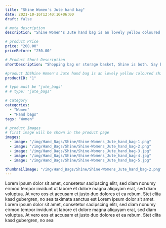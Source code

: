 ```yaml
---
title: "Shine Women's Jute hand bag"
date: 2021-10-16T12:40:16+06:00
draft: false

# meta description
description: "Shine Women's Jute hand bag is an lovely yellow coloured shining bag with a plenty of storage space"

# product Price
price: "200.00"
priceBefore: "250.00"

# Product Short Description
shortDescription: "Shopping bag or storage basket, Shine is both. Say bye-bye to mold & mildew in veggie bags with your new robust multifunctional handbag."

#product IDShine Women's Jute hand bag is an lovely yellow coloured shining bag with a plenty of storage space
productID: "1"

# type must be "jute_bags"
# # type: "jute_bags"

# Category
categories:
  - "Women"
  - "Hand bags"
tags: "Women"

# product Images
# first image will be shown in the product page
images:
  - image: "/img/Hand_Bags/Shine/Shine-Womens_Jute_hand_bag-1.png"
  - image: "/img/Hand_Bags/Shine/Shine-Womens_Jute_hand_bag-2.png"
  - image: "/img/Hand_Bags/Shine/Shine-Womens_Jute_hand_bag-3.jpg"
  - image: "/img/Hand_Bags/Shine/Shine-Womens_Jute_hand_bag-4.jpg"
  - image: "/img/Hand_Bags/Shine/Shine-Womens_Jute_hand_bag-5.jpg"

thumbnailImage: "/img/Hand_Bags/Shine/Shine-Womens_Jute_hand_bag-2.png"
---
```


Lorem ipsum dolor sit amet, consetetur sadipscing elitr, sed diam nonumy eirmod tempor invidunt ut labore et dolore magna aliquyam erat, sed diam voluptua. At vero eos et accusam et justo duo dolores et ea rebum. Stet clita kasd gubergren, no sea takimata sanctus est Lorem ipsum dolor sit amet. Lorem ipsum dolor sit amet, consetetur sadipscing elitr, sed diam nonumy eirmod tempor invidunt ut labore et dolore magna aliquyam erat, sed diam voluptua. At vero eos et accusam et justo duo dolores et ea rebum. Stet clita kasd gubergren, no sea
